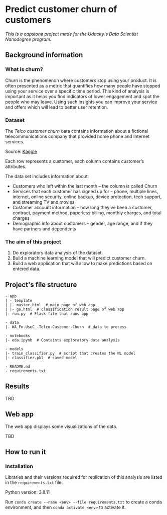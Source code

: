 # Predict customer churn of customers

*This is a capstone project made for the Udacity's Data Scientist Nanodegree program.*

## Background information

### What is churn?

Churn is the phenomenon where customers stop using your product. It is often presented as a metric that quantifies how many people have stopped using your service over a specific time period. This kind of analysis is important as it helps you find indicators of lower engagement and spot the people who may leave. Using such insights you can improve your service and offers which will lead to better user retention.

### Dataset

The *Telco customer churn* data contains information about a fictional telecommunications company that provided home phone and Internet services.

Source: [Kaggle](https://www.kaggle.com/blastchar/telco-customer-churn)

Each row represents a customer, each column contains customer’s attributes.

The data set includes information about:

* Customers who left within the last month – the column is called Churn
* Services that each customer has signed up for – phone, multiple lines, internet, online security, online backup, device protection, tech support, and streaming TV and movies
* Customer account information – how long they’ve been a customer, contract, payment method, paperless billing, monthly charges, and total charges
* Demographic info about customers – gender, age range, and if they have partners and dependents

### The aim of this project

1. Do exploratory data analysis of the dataset.
2. Build a machine learning model that will predict customer churn.
3. Build a web application that will allow to make predictions based on entered data.

## Project's file structure

```
- app
| - template
| |- master.html  # main page of web app
| |- go.html  # classification result page of web app
|- run.py  # Flask file that runs app

- data
|- WA_Fn-UseC_-Telco-Customer-Churn  # data to process

- notebooks
|- eda.ipynb  # Containts exploratory data analysis

- models
|- train_classifier.py  # script that creates the ML model
|- classifier.pkl  # saved model 

- README.md
- requirements.txt
```

## Results

TBD

## Web app

The web app displays some visualizations of the data.

TBD

## How to run it

### Installation

Libraries and their versions required for replication of this analysis are listed in the `requirements.txt` file.

Python version: 3.8.11

Run `conda create --name <env> --file requirements.txt` to create a conda environment, and then `conda activate <env>` to activate it.

